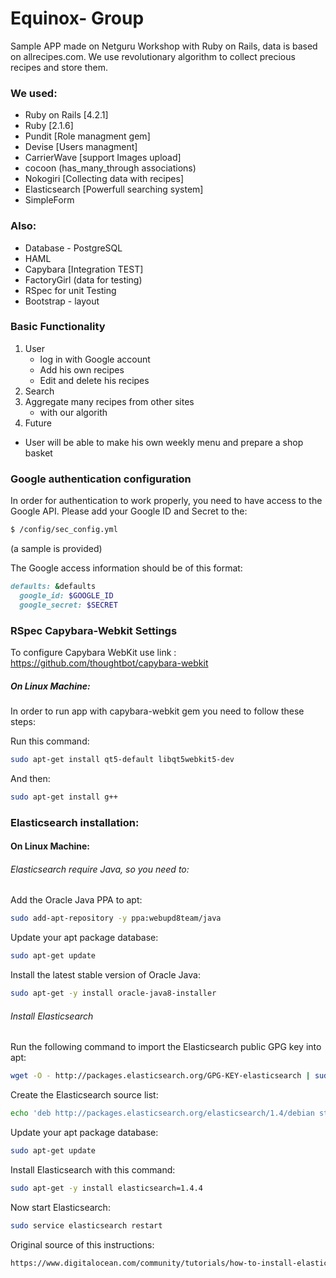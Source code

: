 # Equinox- Group

Sample APP made on Netguru Workshop with Ruby on Rails, data is based on allrecipes.com.
We use revolutionary algorithm to collect precious recipes and store them.

### We used:
* Ruby on Rails [4.2.1]
* Ruby [2.1.6]
* Pundit [Role managment gem]
* Devise [Users managment]
* CarrierWave [support Images upload]
* cocoon (has_many_through associations)
* Nokogiri [Collecting data with recipes]
* Elasticsearch [Powerfull searching system]
* SimpleForm

### Also:
* Database - PostgreSQL
* HAML
* Capybara [Integration TEST]
* FactoryGirl (data for testing)
* RSpec for unit Testing
* Bootstrap - layout

### Basic Functionality

1. User
    * log in with Google account
    * Add his own recipes
    * Edit and delete his recipes
2. Search
3. Aggregate many recipes from other sites
   * with our algorith
4. Future
 * User will be able to make his own weekly menu and prepare a shop basket

### Google authentication configuration
In order for authentication to work properly, you need to have access to the Google API. Please add your Google ID and
Secret to the:

```sh
$ /config/sec_config.yml
```
(a sample is provided)

The Google access information should be of this format:
```ruby
defaults: &defaults
  google_id: $GOOGLE_ID
  google_secret: $SECRET
````

### RSpec Capybara-Webkit Settings

To configure Capybara WebKit use link : https://github.com/thoughtbot/capybara-webkit

##### On Linux Machine:

In order to run app with capybara-webkit gem you need to follow these steps:

Run this command:
```sh
sudo apt-get install qt5-default libqt5webkit5-dev
```
And then:
```sh
sudo apt-get install g++
```

### Elasticsearch installation:

#### On Linux Machine:

###### Elasticsearch require Java, so you need to:

Add the Oracle Java PPA to apt:
```sh
sudo add-apt-repository -y ppa:webupd8team/java
```
Update your apt package database:
```sh
sudo apt-get update
```
Install the latest stable version of Oracle Java:
```sh
sudo apt-get -y install oracle-java8-installer
```
###### Install Elasticsearch

Run the following command to import the Elasticsearch public GPG key into apt:
```sh
wget -O - http://packages.elasticsearch.org/GPG-KEY-elasticsearch | sudo apt-key add -
```
Create the Elasticsearch source list:
```sh
echo 'deb http://packages.elasticsearch.org/elasticsearch/1.4/debian stable main' | sudo tee /etc/apt/sources.list.d/elasticsearch.list
```
Update your apt package database:
```sh
sudo apt-get update
```
Install Elasticsearch with this command:
```sh
sudo apt-get -y install elasticsearch=1.4.4
```
Now start Elasticsearch:
```sh
sudo service elasticsearch restart
```
Original source of this instructions: 
```sh
https://www.digitalocean.com/community/tutorials/how-to-install-elasticsearch-logstash-and-kibana-4-on-ubuntu-14-04

